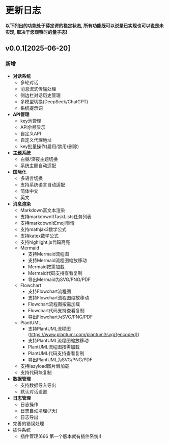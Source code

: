 # 更新日志

**以下列出的功能处于薛定谔的稳定状态, 所有功能既可以说是已实现也可以说是未实现, 取决于您观察时的量子态!**

## v0.0.1[2025-06-20]

### 新增

* **对话系统**
	* 多轮对话
	* 消息流式传输处理
	* 侧边栏对话历史管理
	* 多模型切换(DeepSeek/ChatGPT)
	* 系统提示词
* **API管理**
	* key池管理
	* API余额显示
	* 自定义API
	* 自定义代理地址
	* key批量操作(启用/禁用/删除)
* **主题系统**
	* 白昼/深夜主题切换
	* 系统主题自动适配
* **国际化**
	* 多语言切换
	* 支持系统语言自动适配
	* 简体中文
	* 英文
* **消息渲染**
	* Markdown富文本渲染
	* 支持markdownItTaskLists任务列表
	* 支持markdownItEmoji表情
	* 支持mathjax3数学公式
	* 支持katex数学公式
	* 支持highlight.js代码高亮
	* Mermaid
		* 支持Mermaid流程图
		* 支持Mermaid流程图缩放移动
		* Mermaid按需加载
		* Mermaid代码支持查看复制
		* 导出Mermaid为SVG/PNG/PDF
	* Flowchart
		* 支持Flowchart流程图
		* 支持Flowchart流程图缩放移动
		* Flowchart流程图按需加载
		* Flowchart代码支持查看复制
		* 导出Flowchart为SVG/PNG/PDF
	* PlantUML
		* 支持PlantUML流程图(https://www.plantuml.com/plantuml/svg/{encoded})
		* 支持PlantUML流程图缩放移动
		* PlantUML流程图按需加载
		* PlantUML代码支持查看复制
		* 导出PlantUML为SVG/PNG/PDF
	* 支持lazyload图片懒加载
	* 支持代码块复制
* **数据管理**
	* 支持数据导入导出
	* 默认对话设置
* **日志管理**
	* 日志操作
	* 日志自动清理(7天)
	* 日志导出
* 完善的错误处理
* 插件系统
	* 插件管理(666 第一个版本就有插件系统!)
